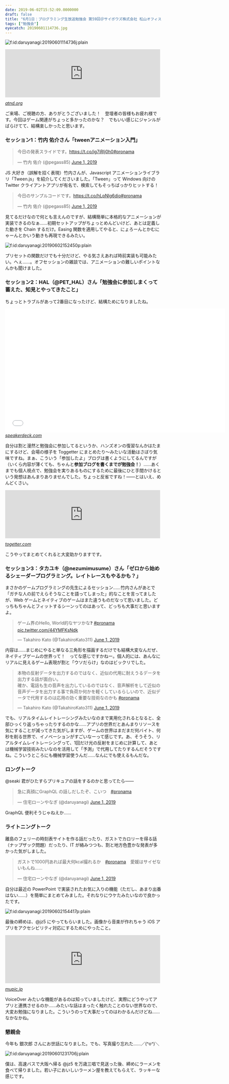 ```yaml
---
date: 2019-06-02T15:52:09.0000000
draft: false
title: "6月1日：プログラミング生放送勉強会 第59回＠サイボウズ株式会社 松山オフィス（愛媛）に参加しました"
tags: ["勉強会"]
eyecatch: 20190601114736.jpg
---
```

<p><span itemscope itemtype="http://schema.org/Photograph"><img src="20190601114736.jpg" alt="f:id:daruyanagi:20190601114736j:plain" title="f:id:daruyanagi:20190601114736j:plain" class="hatena-fotolife" itemprop="image"></span></p><p><iframe src="https://hatenablog-parts.com/embed?url=https%3A%2F%2Fatnd.org%2Fevents%2F104613" title="プログラミング生放送勉強会 第59回＠サイボウズ株式会社 松山オフィス（愛媛） : ATND" class="embed-card embed-webcard" scrolling="no" frameborder="0" style="display: block; width: 100%; height: 155px; max-width: 500px; margin: 10px 0px;"></iframe><cite class="hatena-citation"><a href="https://atnd.org/events/104613">atnd.org</a></cite></p><p>ご来場、ご視聴の方、ありがとうございました！　登壇者の皆様もお疲れ様です。今回はゲーム関連がちょっと多かったのかな？　でもいい感じにジャンルがばらけてて、結構楽しかったと思います。</p>

<div class="section">
<h3>セッション1：竹内 佑介さん「tweenアニメーション入門」</h3>
<p><blockquote class="twitter-tweet" data-lang="HASH(0x55adae1335d0)"><p lang="ja" dir="ltr">今日の発表スライドです。<a href="https://t.co/ig7iRIj0h0">https://t.co/ig7iRIj0h0</a><a href="https://twitter.com/hashtag/pronama?src=hash&amp;ref_src=twsrc%5Etfw">#pronama</a></p>&mdash; 竹内 佑介 (@pegass85) <a href="https://twitter.com/pegass85/status/1134726785235542016?ref_src=twsrc%5Etfw">June 1, 2019</a></blockquote><script async src="https://platform.twitter.com/widgets.js" charset="utf-8"></script></p><p>JS 大好き（誤解を招く表現）竹内さんが、Javascript アニメーションライブラリ「Tween.js」を紹介してくださいました。「Tween」って Windows 向けの Twitter クライアントアプリが有名で、検索してもそっちばっかりヒットする！</p><p><blockquote class="twitter-tweet" data-lang="HASH(0x555addfb37d0)"><p lang="ja" dir="ltr">今日のサンプルコードです。<a href="https://t.co/hLpNlg6dio">https://t.co/hLpNlg6dio</a><a href="https://twitter.com/hashtag/pronama?src=hash&amp;ref_src=twsrc%5Etfw">#pronama</a></p>&mdash; 竹内 佑介 (@pegass85) <a href="https://twitter.com/pegass85/status/1134675485324005376?ref_src=twsrc%5Etfw">June 1, 2019</a></blockquote><script async src="https://platform.twitter.com/widgets.js" charset="utf-8"></script></p><p>見てるだけなので何とも言えんのですが、結構簡単に本格的なアニメーションが実装できるのなぁ……初期セットアップがちょっとめんどいけど、あとは定義した動きを Chain するだけ。Easing 関数を適用してやると、にょろーんとかむにゃーんとかいう動きも再現できるみたい。</p><p><span itemscope itemtype="http://schema.org/Photograph"><img src="20190602152450.png" alt="f:id:daruyanagi:20190602152450p:plain" title="f:id:daruyanagi:20190602152450p:plain" class="hatena-fotolife" itemprop="image"></span></p><p>プリセットの関数だけでも十分だけど、やる気さえあれば時前実装も可能みたい。へぇ......。オフセッションの雑談では、アニメーションの難しいポイントなんかも聞けました。</p>

</div>
<div class="section">
<h3>セッション2：HAL（@PET_HAL）さん「勉強会に参加しまくって蓄えた、知見とやってきたこと」</h3>
<p>ちょっとトラブルがあって2番目になったけど、結構ためになりましたね。</p><p><iframe id="talk_frame_519994" src="//speakerdeck.com/player/539dac3635cf4bbbb9ceb4666d917716" width="710" height="399" style="border:0; padding:0; margin:0; background:transparent;" frameborder="0" allowtransparency="true" allowfullscreen="allowfullscreen" mozallowfullscreen="true" webkitallowfullscreen="true"></iframe><cite class="hatena-citation"><a href="https://speakerdeck.com/pet_hal/2019-06-01-pronama">speakerdeck.com</a></cite></p><p>自分は割と漫然と勉強会に参加してるというか、ハンズオンの復習なんかはたまにするけど、会場の様子を Toggetter にまとめたり～みたいな活動はさぼり気味ですね。まぁ、こういう「参加したよ」ブログは書くようにしてるんですが（いくら内容が薄くても、ちゃんと<b>参加ブログを書くまでが勉強会！</b>）……あくまでも個人視点で、勉強会を実りあるものにするために最後にひと手間かけるという発想はあんまりありませんでした。ちょっと反省ですね！――とはいえ、めんどくさい。</p><p><iframe src="https://hatenablog-parts.com/embed?url=https%3A%2F%2Ftogetter.com%2Fli%2F1361888" title="【自分用まとめ】プログラミング生放送勉強会 第59回＠サイボウズ株式会社松山オフィス #pronama" class="embed-card embed-webcard" scrolling="no" frameborder="0" style="display: block; width: 100%; height: 155px; max-width: 500px; margin: 10px 0px;"></iframe><cite class="hatena-citation"><a href="https://togetter.com/li/1361888">togetter.com</a></cite></p><p>こうやってまとめてくれると大変助かりますです。</p>

</div>
<div class="section">
<h3>セッション3：タカユキ（@nezumimusume）さん「ゼロから始めるシェーダープログラミング。レイトレースもやるかも？」</h3>
<p>まさかのゲームプログラミングの先生によるセッション......竹内さんがあとで「ガチな人の前でえらそうなことを語ってしまった」的なことを言ってましたが、Web ゲームとネイティブのゲームはまた違うものだなって思いました。どっちもちゃんとフィットするシーンってのはあって、どっちも大事だと思いますよ。</p><p><blockquote class="twitter-tweet" data-lang="HASH(0x56076a981dc0)"><p lang="ja" dir="ltr">ゲーム界のHello, World的なヤツかな❓ <a href="https://twitter.com/hashtag/pronama?src=hash&amp;ref_src=twsrc%5Etfw">#pronama</a> <a href="https://t.co/44YMFKsNdk">pic.twitter.com/44YMFKsNdk</a></p>&mdash; Takahiro Kato (@TakahiroKato311) <a href="https://twitter.com/TakahiroKato311/status/1134702743484895232?ref_src=twsrc%5Etfw">June 1, 2019</a></blockquote><script async src="https://platform.twitter.com/widgets.js" charset="utf-8"></script></p><p>内容は......まじめにやると単なる三角形を描画するだけでも結構大変なんだぜ、ネイティブゲームの世界って！　ってな感じですかねー。個人的には、あんなにリアルに見えるゲーム表現が割と「ウソだらけ」なのはビックリでした。</p><p><blockquote class="twitter-tweet" data-lang="HASH(0x55b8ba07aea0)"><p lang="ja" dir="ltr">本物の反射データを出力するのではなく、近似の代用に耐えうるデータを出力する話が面白い。<br>確か、電話も生の音声を出力しているのではなく、音声解析をして近似の音声データを出力する事で負荷か何かを軽くしているらしいので、近似データで代用するのは応用の効く重要な技術なのかも <a href="https://twitter.com/hashtag/pronama?src=hash&amp;ref_src=twsrc%5Etfw">#pronama</a></p>&mdash; Takahiro Kato (@TakahiroKato311) <a href="https://twitter.com/TakahiroKato311/status/1134710343874170885?ref_src=twsrc%5Etfw">June 1, 2019</a></blockquote><script async src="https://platform.twitter.com/widgets.js" charset="utf-8"></script></p><p>でも、リアルタイムレイトレーシングみたいなのまで実用化されるとなると、全部ひっくり返っちゃったりするのかな……アプリの世界だとあんまりリソースを気にすることが減ってきた気がしますが、ゲームの世界はまだまだ何バイト、何秒を削る世界で、イノベーションがすごいなーって感じです。あ、そうそう、リアルタイムレイトレーシングって、1回だけ光の反射をまじめに計算して、あとは機械学習技術みたいなのを活用して「予測」で代用してたりするんだそうですね。こういうところにも機械学習使うんだ……なんにでも使えるもんだな。</p>

</div>
<div class="section">
<h3>ロングトーク</h3>
<p>@seaki 君がひたすらプリキュアの話をするのかと思ってたら――</p><p><blockquote class="twitter-tweet" data-lang="HASH(0x561677cc2048)"><p lang="ja" dir="ltr">急に真顔にGraphQL の話しだしたぞ、こいつ　<a href="https://twitter.com/hashtag/pronama?src=hash&amp;ref_src=twsrc%5Etfw">#pronama</a></p>&mdash; 住宅ローンやなぎ (@daruyanagi) <a href="https://twitter.com/daruyanagi/status/1134714677882044416?ref_src=twsrc%5Etfw">June 1, 2019</a></blockquote><script async src="https://platform.twitter.com/widgets.js" charset="utf-8"></script></p><p>GraphQL  便利そうじゃねえか……</p>

</div>
<div class="section">
<h3>ライトニングトーク</h3>
<p>離島のフェリーの時刻表サイトを作る話だったり、ガストでカロリーを得る話（ナップザック問題）だったり、IT が絡みつつも、割と地方色豊かな発表が多かった気がしました。</p><p><blockquote class="twitter-tweet" data-lang="HASH(0x556272460c38)"><p lang="ja" dir="ltr">ガストで1000円あれば最大何kcal撮れるか　<a href="https://twitter.com/hashtag/pronama?src=hash&amp;ref_src=twsrc%5Etfw">#pronama</a>　愛媛はサイゼないもんね……</p>&mdash; 住宅ローンやなぎ (@daruyanagi) <a href="https://twitter.com/daruyanagi/status/1134720445633028096?ref_src=twsrc%5Etfw">June 1, 2019</a></blockquote><script async src="https://platform.twitter.com/widgets.js" charset="utf-8"></script></p><p>自分は最近の PowerPoint で実装されたお気に入りの機能（ただし、あまり出番はない……）を簡単にまとめてみました。それなりにウケたみたいなので良かったです。</p><p><span itemscope itemtype="http://schema.org/Photograph"><img src="20190602154417.png" alt="f:id:daruyanagi:20190602154417p:plain" title="f:id:daruyanagi:20190602154417p:plain" class="hatena-fotolife" itemprop="image"></span></p><p>最後の締めは、@jz5 にやってもらいました。画像から音楽が作れちゃう iOS アプリをアクセシビリティ対応にするためにやったこと。</p><p><iframe src="https://hatenablog-parts.com/embed?url=http%3A%2F%2Fmupic.jp%2F" title="mupic | 画像から音楽を作ろう！動画にしてみんなとシェアしよう！" class="embed-card embed-webcard" scrolling="no" frameborder="0" style="display: block; width: 100%; height: 155px; max-width: 500px; margin: 10px 0px;"></iframe><cite class="hatena-citation"><a href="http://mupic.jp/">mupic.jp</a></cite></p><p>VoiceOver みたいな機能があるのは知っていましたけど、実際にどうやってアプリと連携させるのか……みたいな話はまったく触れたことのない世界なので、大変お勉強になりました。こういうのって大事だってのはわかるんだけどね……なかなかね。</p>

</div>
<div class="section">
<h3>懇親会</h3>
<p>今年も 銀次郎 さんにお世話になりました。でも、写真撮り忘れた......／(^o^)＼</p><p><span itemscope itemtype="http://schema.org/Photograph"><img src="20190601231706.jpg" alt="f:id:daruyanagi:20190601231706j:plain" title="f:id:daruyanagi:20190601231706j:plain" class="hatena-fotolife" itemprop="image"></span></p><p>僕は、高速バスで大阪へ帰る @jz5 を万歳三唱で見送った後、締めにラーメンを食べて帰りました。若い子においしいラーメン屋を教えてもらえて、ラッキーな感じです。</p>

</div>